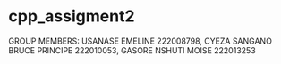 # cpp_assigment2
GROUP MEMBERS: USANASE EMELINE 222008798, CYEZA SANGANO BRUCE PRINCIPE 222010053, GASORE NSHUTI MOISE 222013253
